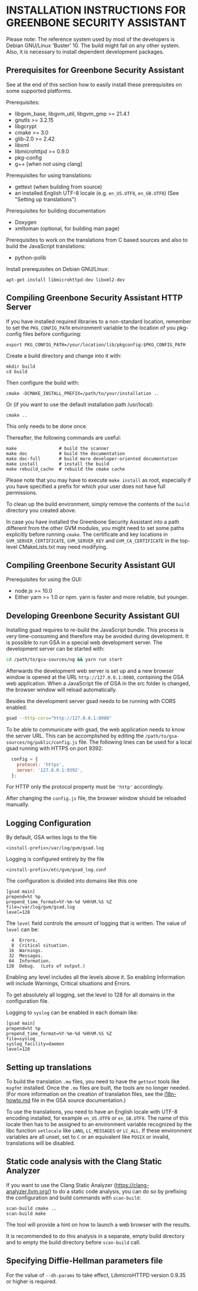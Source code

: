 INSTALLATION INSTRUCTIONS FOR GREENBONE SECURITY ASSISTANT
==========================================================

Please note: The reference system used by most of the developers is Debian
GNU/Linux 'Buster' 10. The build might fail on any other system. Also, it is
necessary to install dependent development packages.


Prerequisites for Greenbone Security Assistant
----------------------------------------------

See at the end of this section how to easily install these prerequisites on
some supported platforms.

Prerequisites:
* libgvm_base, libgvm_util, libgvm_gmp >= 21.4.1
* gnutls >= 3.2.15
* libgcrypt
* cmake >= 3.0
* glib-2.0 >= 2.42
* libxml
* libmicrohttpd >= 0.9.0
* pkg-config
* g++ [when not using clang]

Prerequisites for using translations:
* gettext
  (when building from source)
* an installed English UTF-8 locale (e.g. `en_US.UTF8`, `en_GB.UTF8`)
  (See "Setting up translations")

Prerequisites for building documentation:
* Doxygen
* xmltoman (optional, for building man page)

Prerequisites to work on the translations from C based sources and
also to build the JavaScript translations:
* python-polib

Install prerequisites on Debian GNU/Linux:

    apt-get install libmicrohttpd-dev libxml2-dev


## Compiling Greenbone Security Assistant HTTP Server

If you have installed required libraries to a non-standard location, remember to
set the `PKG_CONFIG_PATH` environment variable to the location of you pkg-config
files before configuring:

    export PKG_CONFIG_PATH=/your/location/lib/pkgconfig:$PKG_CONFIG_PATH

Create a build directory and change into it with:

    mkdir build
    cd build

Then configure the build with:

    cmake -DCMAKE_INSTALL_PREFIX=/path/to/your/installation ..

Or (if you want to use the default installation path /usr/local):

    cmake ..

This only needs to be done once.

Thereafter, the following commands are useful:

    make                # build the scanner
    make doc            # build the documentation
    make doc-full       # build more developer-oriented documentation
    make install        # install the build
    make rebuild_cache  # rebuild the cmake cache

Please note that you may have to execute `make install` as root, especially if
you have specified a prefix for which your user does not have full permissions.

To clean up the build environment, simply remove the contents of the `build`
directory you created above.

In case you have installed the Greenbone Security Assistant into a path
different from the other GVM modules, you might need to set some paths
explicitly before running `cmake`. The certificate and key locations in
`GVM_SERVER_CERTIFICATE`, `GVM_SERVER_KEY` and `GVM_CA_CERTIFICATE` in
the top-level CMakeLists.txt may need modifying.


Compiling Greenbone Security Assistant GUI
------------------------------------------

Prerequisites for using the GUI:
* node.js >= 10.0
* Either yarn >= 1.0 or npm. yarn is faster and more reliable, but younger.


Developing Greenbone Security Assistant GUI
-------------------------------------------

Installing gsad requires to re-build the JavaScript bundle. This process is
very time-consuming and therefore may be avoided during development. It is
possible to run GSA in a special web development server. The development
server can be started with:

```sh
cd /path/to/gsa-sources/ng && yarn run start
```

Afterwards the development web server is set up and a new browser window is
opened at the URL `http://127.0.0.1:8080`, containing the GSA web application.
When a JavaScript file of GSA in the src folder is changed, the browser window
will reload automatically.

Besides the development server gsad needs to be running with CORS enabled.

```sh
gsad --http-cors="http://127.0.0.1:8080"
```

To be able to communicate with gsad, the web application needs to know the server
URL. This can be accomplished by editing the
`/path/to/gsa-sources/ng/public/config.js` file.
The following lines can be used for a local gsad running with HTTPS on port
9392:

```javascript
  config = {
    protocol: 'https',
    server: '127.0.0.1:9392',
  };
```

For HTTP only the protocol property must be `'http'` accordingly.

After changing the `config.js` file, the browser window should be reloaded
manually.


Logging Configuration
---------------------

By default, GSA writes logs to the file

    <install-prefix>/var/log/gvm/gsad.log

Logging is configured entirely by the file

    <install-prefix>/etc/gvm/gsad_log.conf

The configuration is divided into domains like this one

    [gsad main]
    prepend=%t %p
    prepend_time_format=%Y-%m-%d %Hh%M.%S %Z
    file=/var/log/gvm/gsad.log
    level=128

The `level` field controls the amount of logging that is written.
The value of `level` can be:

      4  Errors.
      8  Critical situation.
     16  Warnings.
     32  Messages.
     64  Information.
    128  Debug.  (Lots of output.)

Enabling any level includes all the levels above it. So enabling Information
will include Warnings, Critical situations and Errors.

To get absolutely all logging, set the level to 128 for all domains in the
configuration file.

Logging to `syslog` can be enabled in each domain like:

    [gsad main]
    prepend=%t %p
    prepend_time_format=%Y-%m-%d %Hh%M.%S %Z
    file=syslog
    syslog_facility=daemon
    level=128


Setting up translations
-----------------------

To build the translation `.mo` files, you need to have the `gettext` tools like
`msgfmt` installed. Once the `.mo` files are built, the tools are no longer
needed.
(For more information on the creation of translation files, see the
[i18n-howto.md](gsa/po/i18n-howto.md) file in the GSA source documentation.)

To use the translations, you need to have an English locale with UTF-8 encoding
installed, for example `en_US.UTF8` or `en_GB.UTF8`.  The name of this locale
then has to be assigned to an environment variable recognized by the libc
function `setlocale` like `LANG`, `LC_MESSAGES` or `LC_ALL`.  If these
environment variables are all unset, set to `C` or an equivalent like `POSIX`
or invalid, translations will be disabled.


Static code analysis with the Clang Static Analyzer
---------------------------------------------------

If you want to use the Clang Static Analyzer (https://clang-analyzer.llvm.org/)
to do a static code analysis, you can do so by prefixing the configuration and
build commands with `scan-build`:

    scan-build cmake ..
    scan-build make

The tool will provide a hint on how to launch a web browser with the results.

It is recommended to do this analysis in a separate, empty build directory and
to empty the build directory before `scan-build` call.


Specifying Diffie-Hellman parameters file
---------------------------------------------------

For the value of `--dh-params` to take effect, LibmicroHTTPD version 0.9.35 or
higher is required.
